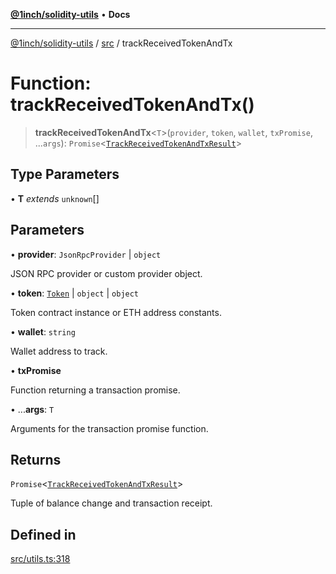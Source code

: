 [**@1inch/solidity-utils**](../../README.md) • **Docs**

***

[@1inch/solidity-utils](../../README.md) / [src](../README.md) / trackReceivedTokenAndTx

# Function: trackReceivedTokenAndTx()

> **trackReceivedTokenAndTx**\<`T`\>(`provider`, `token`, `wallet`, `txPromise`, ...`args`): `Promise`\<[`TrackReceivedTokenAndTxResult`](../type-aliases/TrackReceivedTokenAndTxResult.md)\>

## Type Parameters

• **T** *extends* `unknown`[]

## Parameters

• **provider**: `JsonRpcProvider` \| `object`

JSON RPC provider or custom provider object.

• **token**: [`Token`](../type-aliases/Token.md) \| `object` \| `object`

Token contract instance or ETH address constants.

• **wallet**: `string`

Wallet address to track.

• **txPromise**

Function returning a transaction promise.

• ...**args**: `T`

Arguments for the transaction promise function.

## Returns

`Promise`\<[`TrackReceivedTokenAndTxResult`](../type-aliases/TrackReceivedTokenAndTxResult.md)\>

Tuple of balance change and transaction receipt.

## Defined in

[src/utils.ts:318](https://github.com/1inch/solidity-utils/blob/f9426ba6dab1eac9ac07fe3976b8d1cb2d2e5ba1/src/utils.ts#L318)
